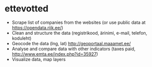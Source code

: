# ettevotted
- Scrape list of companies from the websites (or use public data at https://opendata.riik.ee/) 
- Clean and structure the data  (registrikood, ärinimi, e-mail, telefon, koduleht)
- Geocode the data (lng, lat) http://geoportaal.maaamet.ee/
- Analyse and compare data with other indicators (taxes paid, http://www.emta.ee/index.php?id=35927)
- Visualize data, map layers




